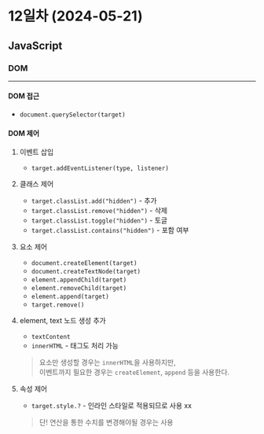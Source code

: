 # 12일차 (2024-05-21)

## JavaScript

### DOM

---

#### DOM 접근
- `document.querySelector(target)`

#### DOM 제어
1. 이벤트 삽입
    - `target.addEventListener(type, listener)`

2. 클래스 제어
    - `target.classList.add("hidden")` - 추가
    - `target.classList.remove("hidden")` - 삭제
    - `target.classList.toggle("hidden")` - 토글
    - `target.classList.contains("hidden")` - 포함 여부

3. 요소 제어
    - `document.createElement(target)`
    - `document.createTextNode(target)`
    - `element.appendChild(target)`
    - `element.removeChild(target)`
    - `element.append(target)`
    - `target.remove()`

4. element, text 노드 생성 추가
    - `textContent`
    - `innerHTML` - 태그도 처리 가능
   > 요소만 생성할 경우는 `innerHTML`을 사용하지만,   
   > 이벤트까지 필요한 경우는 `createElement`, `append` 등을 사용한다.

5. 속성 제어
    - `target.style.?` - 인라인 스타일로 적용되므로 사용 xx
   > 단! 연산을 통한 수치를 변경해야될 경우는 사용
